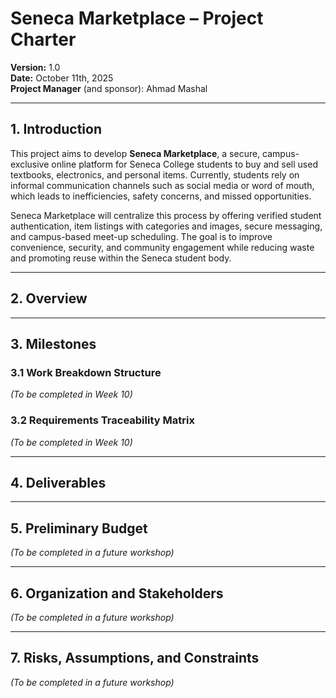 # Seneca Marketplace – Project Charter  
**Version:** 1.0  
**Date:** October 11th, 2025  
**Project Manager** (and sponsor): Ahmad Mashal

---

## 1. Introduction

This project aims to develop **Seneca Marketplace**, a secure, campus-exclusive online platform for Seneca College students to buy and sell used textbooks, electronics, and personal items. Currently, students rely on informal communication channels such as social media or word of mouth, which leads to inefficiencies, safety concerns, and missed opportunities.  

Seneca Marketplace will centralize this process by offering verified student authentication, item listings with categories and images, secure messaging, and campus-based meet-up scheduling. The goal is to improve convenience, security, and community engagement while reducing waste and promoting reuse within the Seneca student body.

---

## 2. Overview  


---

## 3. Milestones  


### 3.1 Work Breakdown Structure  
*(To be completed in Week 10)*

### 3.2 Requirements Traceability Matrix  
*(To be completed in Week 10)*

---

## 4. Deliverables  



---

## 5. Preliminary Budget  
*(To be completed in a future workshop)*  

---

## 6. Organization and Stakeholders  
*(To be completed in a future workshop)*  

---

## 7. Risks, Assumptions, and Constraints  
*(To be completed in a future workshop)*  
